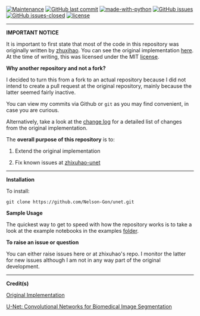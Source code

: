 [![Maintenance](https://img.shields.io/badge/Maintained%3F-yes-green.svg)](https://GitHub.com/Nelson-Gon/unet/graphs/commit-activity)
[![GitHub last commit](https://img.shields.io/github/last-commit/Nelson-Gon/unet.svg)](https://github.com/Nelson-Gon/unet/commits/master)
[![made-with-python](https://img.shields.io/badge/Made%20with-Python-1f425f.svg)](https://www.python.org/)
[![GitHub issues](https://img.shields.io/github/issues/Nelson-Gon/unet.svg)](https://GitHub.com/Nelson-Gon/unet/issues/)
[![GitHub issues-closed](https://img.shields.io/github/issues-closed/Nelson-Gon/unet.svg)](https://GitHub.com/Nelson-Gon/unet/issues?q=is%3Aissue+is%3Aclosed)
[![license](https://img.shields.io/badge/license-MIT-blue.svg)](https://github.com/Nelson-Gon/pyautocv/blob/master/LICENSE)

---

**IMPORTANT NOTICE**

It is important to first state that most of the code in this repository was 
originally written by [zhuxihao](https://github.com/zhixuhao). You can see the original implementation
[here](https://github.com/zhixuhao/unet/). At the time of writing, this was licensed under the MIT 
[license](https://github.com/zhixuhao/unet/blob/b45af4d458437d8281cc218a07fd4380818ece4a/LICENSE). 

**Why another repository and not a fork?**

I decided to turn this from a fork to an actual repository because I did not intend to create a pull request at the original
repository, mainly because the latter seemed fairly inactive.  

You can view my commits via Github or `git` as you may find convenient, in case you are curious.

Alternatively, take a look at the [change log](https://github.com/Nelson-Gon/unet/blob/master/changelog.md) for a detailed list of 
changes from the original implementation. 

The **overall purpose of this repository** is to:
1. Extend the original implementation
 
2. Fix known issues at [zhixuhao-unet](https://github.com/zhixuhao/unet/issues)

----

**Installation**


To install:

```
git clone https://github.com/Nelson-Gon/unet.git

```

**Sample Usage**

The quickest way to get to speed with how the repository works is to take a look at the example notebooks 
in the examples [folder](https://github.com/Nelson-Gon/unet/blob/master/examples).


**To raise an issue or question**



You can either raise issues here or at zhixuhao's repo. I monitor the latter for new issues although I am not in any 
way part of the original development. 

---

**Credit(s)**

[Original Implementation](https://github.com/zhixuhao/unet)

[U-Net: Convolutional Networks for Biomedical Image Segmentation](http://lmb.informatik.uni-freiburg.de/people/ronneber/u-net/)

